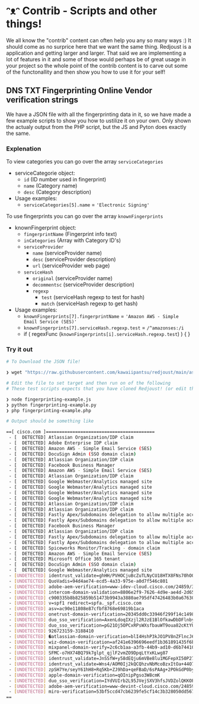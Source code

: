 # ᵔᴥᵔ Contrib - Scripts and other things!

We all know the "contrib" content can often help you any so many ways :) It should come as no surprice here that we want the same thing. Redjoust is a application and getting larger and larger. That said we are implementing a lot of features in it and some of those would perhaps be of great usage in your project so the whole point of the contrib content is to carve out some of the functonallity and then show you how to use it for your self!

## DNS TXT Fingerprinting Online Vendor verification strings

We have a JSON file with all the fingerprinting data in it, so we have made a few example scripts to show you how to ustilize it on your own. Only shown the actualy output from the PHP script, but the JS and Pyton does exactly the same.

### Explenation

To view categories you can go over the array `serviceCategories`

- serviceCategorie object:
  - `id` (ID number used in fingerprint)
  - `name` (Category name)
  - `desc` (Category description)
- Usage examples:
  - `serviceCategories[5].name` = `'Electronic Signing'`

To use fingerprints you can go over the array `knownFingerprints`

- knownFingerprint object:
  - `fingerprintName` (Fingerprint info text)
  - `inCategories` (Array with Category ID's)
  - `serviceProvider`
    - `name` (serviceProvider name)
    - `desc` (serviceProvider description)
    - `url` (serviceProvider web page)
  - `serviceHash`
    - `original` (serviceProvider name)
    - `decommentsc` (serviceProvider description)
    - `regexp`
      - `test` (serviceHash regexp to test for hash)
      - `match` (serviceHash regexp to get hash)
- Usage examples:
  - `knownFingerprints[7].fingerprintName` = `'Amazon AWS - Simple Email Service (SES)'`
  - `knownFingerprints[7].serviceHash.regexp.test` = `/^amazonses:/i`
  - if ( regexFunc (`knownFingerprints[i].serviceHash.regexp.test`) ) { }

### Try it out

``` bash
# To Download the JSON file!

❯ wget "https://raw.githubusercontent.com/kawaiipantsu/redjoust/main/assets/json/online-service-provider-fingerprint.json" 
```

``` bash
# Edit the file to set target and then run on of the following
# These test scripts expects that you have cloned Redjoust! (or edit them)

❯ node fingerprinting-example.js
❯ python fingerprinting-example.py
❯ php fingerprinting-example.php
```

``` bash
# Output should be something like

==[ cisco.com ]=========================================
 - [  DETECTED] Atlassian Organization/IDP claim
 - [  DETECTED] Adobe Enterprise IDP claim
 - [  DETECTED] Amazon AWS - Simple Email Service (SES)
 - [  DETECTED] DocuSign Admin (SSO domain claim)
 - [  DETECTED] Atlassian Organization/IDP claim
 - [  DETECTED] Facebook Business Manager
 - [  DETECTED] Amazon AWS - Simple Email Service (SES)
 - [  DETECTED] Atlassian Organization/IDP claim
 - [  DETECTED] Google Webmaster/Analytics managed site
 - [  DETECTED] Google Webmaster/Analytics managed site
 - [  DETECTED] Google Webmaster/Analytics managed site
 - [  DETECTED] Google Webmaster/Analytics managed site
 - [  DETECTED] Atlassian Organization/IDP claim
 - [  DETECTED] Atlassian Organization/IDP claim
 - [  DETECTED] Fastly Apex/Subdomains delegation to allow multiple accounts
 - [  DETECTED] Fastly Apex/Subdomains delegation to allow multiple accounts
 - [  DETECTED] Facebook Business Manager
 - [  DETECTED] Atlassian Organization/IDP claim
 - [  DETECTED] Fastly Apex/Subdomains delegation to allow multiple accounts
 - [  DETECTED] Fastly Apex/Subdomains delegation to allow multiple accounts
 - [  DETECTED] Spiceworks Monitor/Tracking - domain claim
 - [  DETECTED] Amazon AWS - Simple Email Service (SES)
 - [  DETECTED] Microsoft Office 365 tenant
 - [  DETECTED] DocuSign Admin (SSO domain claim)
 - [  DETECTED] Google Webmaster/Analytics managed site
 - [UNDETECTED] identrust_validate=ghHH/PVHOCjuBcZuTLNyCU18HTX8FNs70hOQxy7R6dbT
 - [UNDETECTED] QuoVadis=94d4ae74-ecd5-4a33-975e-a0d7f546c801
 - [UNDETECTED] adobe-aem-verification=www-idev-cloud.cisco.com/24859/366204/1b990ef7-ff88-4938-bdd9-8458cc152f57
 - [UNDETECTED] intercom-domain-validation=8806e2f9-7626-4d9e-ae4d-2d655028629a
 - [UNDETECTED] c900335b8b825859b51473b9943a3880ae795df47426483b0a67630377a902f5
 - [UNDETECTED] v=spf1 redirect=spfa._spf.cisco.com
 - [UNDETECTED] asv=ac90e11808e87cfbf8768e69819b1aca
 - [UNDETECTED] onetrust-domain-verification=20345dd0c33946f299f14c1498b41f67
 - [UNDETECTED] duo_sso_verification=AxenLdoqIXzjl2RJzE1BlOfkawDbDFlnbyvjAt8vcjKHBkvYwEMySDRk5QmBd66v
 - [UNDETECTED] duo_sso_verification=pG21Oj5OPCxRPsWXsfbauWT9oua82cKtYUPAmsQvovKNq3xqWEcsEMEAhtXy8AFr
 - [UNDETECTED] 926723159-3188410
 - [UNDETECTED] �atlassian-domain-verification=blI4HshP3kJO1PV8nZFlncJ6TwVviYYxBNhkMi9wIa9DTxUjY4p1GO7O5SjiioyT
 - [UNDETECTED] wiz-domain-verification=af241e6396696eedf1b361891435f6b21bdebb5621941d99279298c076b5bf5f
 - [UNDETECTED] mixpanel-domain-verify=2c6cb1aa-a3fb-44b9-ad10-d6b744109963
 - [UNDETECTED] SFMC-o7HX74BQ79k7glpt_qjlF2vmZO9DpqLtYxKLwg87
 - [UNDETECTED] identrust_validate=JnSSfW+y58dEQju6mVBe8lu1MGFepXI50P27OE1ZZQmL
 - [UNDETECTED] identrust_validate=Wns4/AOM0Ij2kQCQhzvNbMcoBzxItOa+44O7KF06lIp3
 - [UNDETECTED] zpSH7Ye/seyY61hH8+Rq5Kb+ZJ9hDa+qeFBaD/6sPAAg+2POkGdP0byHb1pFVK9uZgYF2AIosUSZq4MB17oydQ==
 - [UNDETECTED] apple-domain-verification=qOInipPgso3W8cmK
 - [UNDETECTED] duo_sso_verification=IYdVUIrb2L95JVejSXV3hfsJVDZolQKKOPBztlD6TIgfCRSKeMuf8WgbQuFLD4aL
 - [UNDETECTED] adobe-aem-verification=www-devint-cloud.cisco.com/24859/366173/9418f2a2-ef45-4788-9de9-91c7d19038b9
 - [UNDETECTED] miro-verification=53bf5ccd47cb6239fe5cf14c3b328050dd5679ac
==
```
